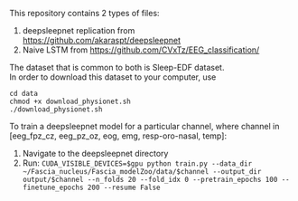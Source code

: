 This repository contains 2 types of files:
1. deepsleepnet replication from https://github.com/akaraspt/deepsleepnet
2. Naive LSTM from https://github.com/CVxTz/EEG_classification/

The dataset that is common to both is Sleep-EDF dataset.   
In order to download this dataset to your computer, use

`cd data`  
`chmod +x download_physionet.sh`  
`./download_physionet.sh`

To train a deepsleepnet model for a particular channel, where channel in [eeg_fpz_cz, eeg_pz_oz, eog, emg, resp-oro-nasal, temp]:
1. Navigate to the deepsleepnet directory
2. Run:
`CUDA_VISIBLE_DEVICES=$gpu python train.py --data_dir ~/Fascia_nucleus/Fascia_modelZoo/data/$channel --output_dir output/$channel --n_folds 20 --fold_idx 0 --pretrain_epochs 100 --finetune_epochs 200 --resume False`



